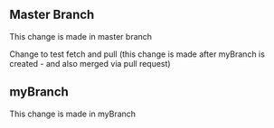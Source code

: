 ## Master Branch
This change is made in master branch

Change to test fetch and pull (this change is made after myBranch is created - and also merged via pull request)


## myBranch
This change is made in myBranch
